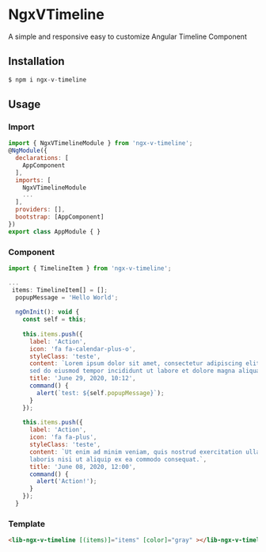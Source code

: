 # NgxVTimeline

A simple and responsive easy to customize Angular Timeline Component

## Installation

```javascript
$ npm i ngx-v-timeline
```
## Usage

### Import

```javascript
import { NgxVTimelineModule } from 'ngx-v-timeline';
@NgModule({
  declarations: [
    AppComponent
  ],
  imports: [
    NgxVTimelineModule
    ...
  ],
  providers: [],
  bootstrap: [AppComponent]
})
export class AppModule { }
```
### Component

```javascript
import { TimelineItem } from 'ngx-v-timeline';

...
 items: TimelineItem[] = [];
  popupMessage = 'Hello World';
 
  ngOnInit(): void {
    const self = this;
 
    this.items.push({
      label: 'Action',
      icon: 'fa fa-calendar-plus-o',
      styleClass: 'teste',
      content: `Lorem ipsum dolor sit amet, consectetur adipiscing elit,
      sed do eiusmod tempor incididunt ut labore et dolore magna aliqua.`,
      title: 'June 29, 2020, 10:12',
      command() {
        alert(`test: ${self.popupMessage}`);
      }
    });
 
    this.items.push({
      label: 'Action',
      icon: 'fa fa-plus',
      styleClass: 'teste',
      content: `Ut enim ad minim veniam, quis nostrud exercitation ullamco
      laboris nisi ut aliquip ex ea commodo consequat.`,
      title: 'June 08, 2020, 12:00',
      command() {
        alert('Action!');
      }
    });
  }
```
### Template

```html
<lib-ngx-v-timeline [(items)]="items" [color]="gray" ></lib-ngx-v-timeline>
```
